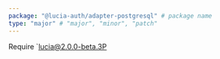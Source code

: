 ```yaml
---
package: "@lucia-auth/adapter-postgresql" # package name
type: "major" # "major", "minor", "patch"
---
```


Require `lucia@2.0.0-beta.3P
